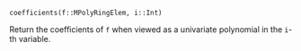 ```
coefficients(f::MPolyRingElem, i::Int)
```

Return the coefficients of `f` when viewed as a univariate polynomial in the `i`-th variable.
